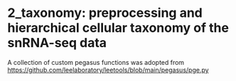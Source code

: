 # 2_taxonomy: preprocessing and hierarchical cellular taxonomy of the snRNA-seq data

A collection of custom pegasus functions was adopted from https://github.com/leelaboratory/leetools/blob/main/pegasus/pge.py
